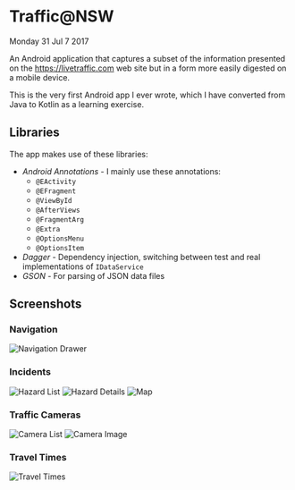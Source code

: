 # Traffic@NSW

Monday 31 Jul 7 2017

An Android application that captures a subset of the information presented on the 
https://livetraffic.com web site but in a form more easily digested on a mobile device.

This is the very first Android app I ever wrote, which I have converted from Java to Kotlin 
as a learning exercise.

## Libraries
The app makes use of these libraries:

* *Android Annotations* - I mainly use these annotations:
  * `@EActivity`
  * `@EFragment` 
  * `@ViewById` 
  * `@AfterViews` 
  * `@FragmentArg`
  * `@Extra` 
  * `@OptionsMenu`
  * `@OptionsItem`
* *Dagger* - Dependency injection, switching between test and real implementations of `IDataService`
* *GSON* - For parsing of JSON data files

## Screenshots

### Navigation

 ![Navigation Drawer](/doc/navigation.png)
  
### Incidents

  ![Hazard List](/doc/hazard_list.png)  ![Hazard Details](/doc/hazard_details.png)
  ![Map](/doc/map.png)
  
### Traffic Cameras

  ![Camera List](/doc/cameras.png) ![Camera Image](/doc/camera_image.png)
 
### Travel Times 

  ![Travel Times](/doc/travel_times.png) 
